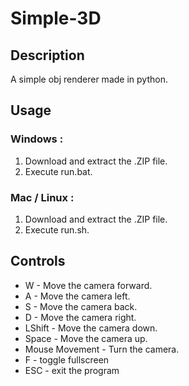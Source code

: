 # Simple-3D
## Description
A simple obj renderer made in python.

## Usage
### Windows : 
  1. Download and extract the .ZIP file.
  2. Execute run.bat.
### Mac / Linux :
  1. Download and extract the .ZIP file.
  2. Execute run.sh.

## Controls
- W - Move the camera forward.
- A - Move the camera left.
- S - Move the camera back.
- D - Move the camera right.
- LShift - Move the camera down.
- Space - Move the camera up.
- Mouse Movement - Turn the camera.
- F - toggle fullscreen
- ESC - exit the program
